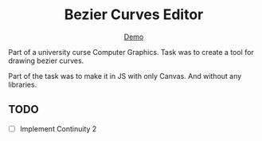 <h1 align="center">
  Bezier Curves Editor
</h1>
<div align="center">
  <a target="_blank" href="https://mentos1386.github.io/bezier-curve-drawing/">Demo</a>

</div>

Part of a university curse Computer Graphics. Task was to create a tool
for drawing bezier curves.

Part of the task was to make it in JS with only Canvas. And without any
libraries.

## TODO

 * [ ] Implement Continuity 2
